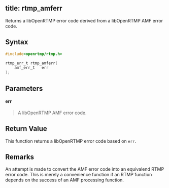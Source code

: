 title: rtmp_amferr
--------------------------

Returns a libOpenRTMP error code derived from a libOpenRTMP AMF error code.

## Syntax ##

```c
#include<openrtmp/rtmp.h>

rtmp_err_t rtmp_amferr( 
    amf_err_t   err 
);
```

## Parameters ##
#### err ####
> A libOpenRTMP AMF error code.

## Return Value ##
This function returns a libOpenRTMP error code based on `err`.

## Remarks ##
An attempt is made to convert the AMF error code into an equivalend RTMP error code. This is merely a convenience function if an RTMP function depends on the success of an AMF processing function.
